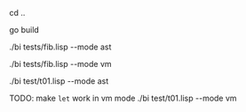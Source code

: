 cd ..

go build

./bi tests/fib.lisp --mode ast

./bi tests/fib.lisp --mode vm

./bi test/t01.lisp --mode ast

TODO: make `let` work in vm mode
./bi test/t01.lisp --mode vm
